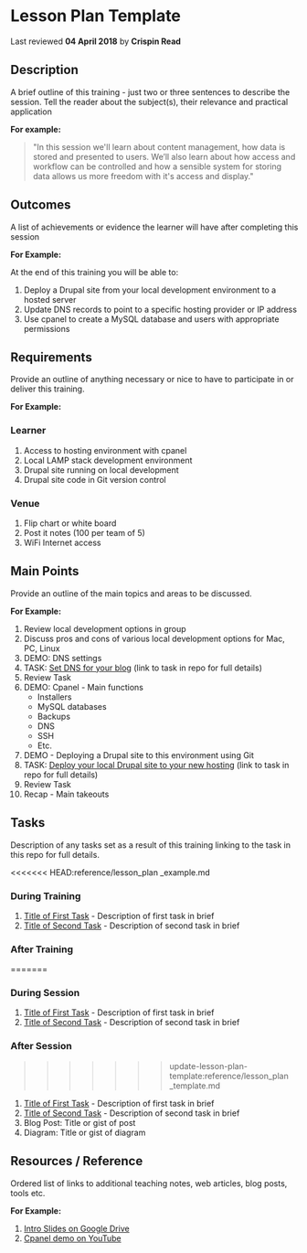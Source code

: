 # Lesson Plan Template
Last reviewed **04 April 2018** by **Crispin Read**

## Description

A brief outline of this training - just two or three sentences to describe the session.  Tell the reader about the subject(s), their relevance and practical application 

**For example:**

> "In this session we'll learn about content management, how data is stored and presented to users. We’ll also learn about how access and workflow can be controlled and how a sensible system for storing data allows us more freedom with it's access and display."

## Outcomes

A list of achievements or evidence the learner will have after completing this session

**For Example:**

At the end of this training you will be able to:

1. Deploy a Drupal site from your local development environment to a hosted server
2. Update DNS records to point to a specific hosting provider or IP address
3. Use cpanel to create a MySQL database and users with appropriate permissions
## Requirements

Provide an outline of anything necessary or nice to have to participate in or deliver this training.

**For Example:**

### Learner

1. Access to hosting environment with cpanel
2. Local LAMP stack development environment
3. Drupal site running on local development
4. Drupal site code in Git version control

### Venue

1. Flip chart or white board
2. Post it notes (100 per team of 5)
3. WiFi Internet access

## Main Points

Provide an outline of the main topics and areas to be discussed.

**For Example:**

1. Review local development options in group
2. Discuss pros and cons of various local development options for Mac, PC, Linux
3. DEMO: DNS settings
4. TASK: [Set DNS for your blog](#) (link to task in repo for full details)
5. Review Task
6. DEMO: Cpanel - Main functions 
    - Installers
   - MySQL databases
    - Backups
    - DNS
    - SSH
    - Etc.
7. DEMO - Deploying a Drupal site to this environment using Git
8. TASK: [Deploy your local Drupal site to your new hosting](#) (link to task in repo for full details)
9. Review Task
10. Recap - Main takeouts 

## Tasks

Description of any tasks set as a result of this training linking to the task in this repo for full details.

<<<<<<< HEAD:reference/lesson_plan _example.md
### During Training
1. [Title of First Task](#) - Description of first task in brief
2. [Title of Second Task](#) - Description of second task in brief

### After Training
=======
### During Session
1. [Title of First Task](#) - Description of first task in brief
2. [Title of Second Task](#) - Description of second task in brief

### After Session
>>>>>>> update-lesson-plan-template:reference/lesson_plan _template.md
1. [Title of First Task](#) - Description of first task in brief
2. [Title of Second Task](#) - Description of second task in brief
3. Blog Post: Title or gist of post
4. Diagram: Title or gist of diagram

## Resources / Reference

Ordered list of links to additional teaching notes, web articles, blog posts, tools etc.

**For Example:**

1. [Intro Slides on Google Drive](#)
2. [Cpanel demo on YouTube](#)


